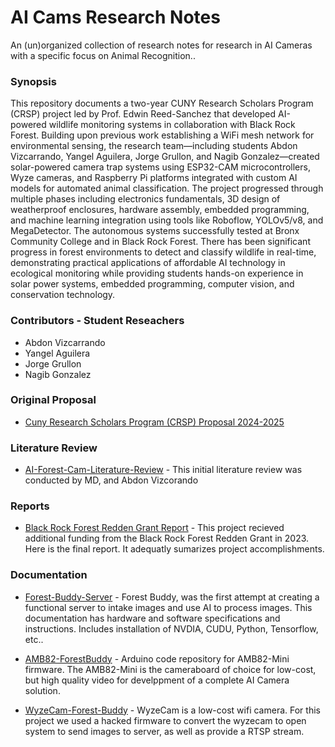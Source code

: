 # AI Cams Research Notes
An (un)organized collection of research notes for research in AI Cameras with a specific focus on Animal Recognition.. 

### Synopsis
This repository documents a two-year CUNY Research Scholars Program (CRSP) project led by Prof. Edwin Reed-Sanchez that developed AI-powered wildlife monitoring systems in collaboration with Black Rock Forest. Building upon previous work establishing a WiFi mesh network for environmental sensing, the research team—including students Abdon Vizcarrando, Yangel Aguilera, Jorge Grullon, and Nagib Gonzalez—created solar-powered camera trap systems using ESP32-CAM microcontrollers, Wyze cameras, and Raspberry Pi platforms integrated with custom AI models for automated animal classification. The project progressed through multiple phases including electronics fundamentals, 3D design of weatherproof enclosures, hardware assembly, embedded programming, and machine learning integration using tools like Roboflow, YOLOv5/v8, and MegaDetector. The autonomous systems successfully tested at Bronx Community College and in Black Rock Forest. There has been significant progress in forest environments to detect and classify wildlife in real-time, demonstrating practical applications of affordable AI technology in ecological monitoring while providing students hands-on experience in solar power systems, embedded programming, computer vision, and conservation technology.

### Contributors - Student Reseachers
- Abdon Vizcarrando
- Yangel Aguilera
- Jorge Grullon
- Nagib Gonzalez

### Original Proposal
- [Cuny Research Scholars Program (CRSP) Proposal 2024-2025](https://docs.google.com/document/d/1gHF6J3HmxAmjpj4pMCxD14Qhg99zvS1f39z_1naYhxo/edit?usp=sharing)

### Literature Review
- [AI-Forest-Cam-Literature-Review](https://github.com/ereedsanchez/AI-Forest-Cam-Litterature-Review/tree/main) - This initial literature review was conducted by MD, and Abdon Vizcorando

### Reports
- [Black Rock Forest Redden Grant Report](https://docs.google.com/document/d/15IkCpGMCDkm8erarC1mEj0kqz4jUdr_CKkKSLedYVns/edit?usp=sharing) - This project recieved additional funding from the Black Rock Forest Redden Grant in 2023.
  Here is the final report. It adequatly sumarizes project accomplishments.

### Documentation 
- [Forest-Buddy-Server](https://github.com/ereedsanchez/Forest-Buddy-Server) - Forest Buddy, was the first attempt at creating a functional server to intake images and use AI to process images.  This documentation has hardware and software specifications and instructions.  Includes installation of NVDIA, CUDU, Python, Tensorflow, etc..

- [AMB82-ForestBuddy](https://github.com/ereedsanchez/AMB82-ForestBuddy) - Arduino code repository for AMB82-Mini firmware.  The AMB82-Mini is the cameraboard of choice for low-cost, but high quality video for develppment of a complete AI Camera solution.

- [WyzeCam-Forest-Buddy](https://github.com/ereedsanchez/WyzeCam-Forest-Buddy) - WyzeCam is a low-cost wifi camera. For this project we used a hacked firmware to convert the wyzecam to open system to send images to server, as well as provide a RTSP stream. 
